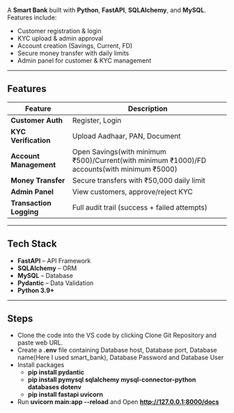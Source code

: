 A **Smart Bank** built with **Python**, **FastAPI**, **SQLAlchemy**, and **MySQL**. Features include:

- Customer registration & login
- KYC upload & admin approval
- Account creation (Savings, Current, FD)
- Secure money transfer with daily limits
- Admin panel for customer & KYC management

---

## Features

| Feature | Description |
|-------|-----------|
| **Customer Auth** | Register, Login |
| **KYC Verification** | Upload Aadhaar, PAN, Document |
| **Account Management** | Open Savings(with minimum ₹500)/Current(with minimum ₹1000)/FD accounts(with minimum ₹5000) |
| **Money Transfer** | Secure transfers with ₹50,000 daily limit |
| **Admin Panel** | View customers, approve/reject KYC |
| **Transaction Logging** | Full audit trail (success + failed attempts) |

---

## Tech Stack

- **FastAPI** – API Framework
- **SQLAlchemy** – ORM
- **MySQL** – Database
- **Pydantic** – Data Validation
- **Python 3.9+**

---

## Steps
- Clone the code into the VS code by clicking Clone Git Repository and paste web URL.
- Create a **.env** file containing Database host, Database port, Database name(Here I used smart_bank), Database Password and Database User
- Install packages
    - **pip install pydantic**
    - **pip install pymysql sqlalchemy mysql-connector-python databases dotenv**
    - **pip install fastapi uvicorn**
- Run **uvicorn main:app --reload** and Open **http://127.0.0.1:8000/docs**
 
